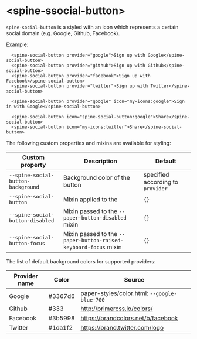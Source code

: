 # \<spine-ssocial-button\>

`spine-social-button` is a [<paper-button>](https://www.webcomponents.org/element/PolymerElements/paper-button)
styled with an icon which represents a certain social domain (e.g. Google, Github, Facebook).

Example:
```
  <spine-social-button provider="google">Sign up with Google</spine-social-button>
  <spine-social-button provider="github">Sign up with Github</spine-social-button>
  <spine-social-button provider="facebook">Sign up with Facebook</spine-social-button>
  <spine-social-button provider="twitter">Sign up with Twitter</spine-social-button>

  <spine-social-button provider="google" icon="my-icons:google">Sign in with Google</spine-social-button>

  <spine-social-button icon="spine-social-button:google">Share</spine-social-button>
  <spine-social-button icon="my-icons:twitter">Share</spine-social-button>
```

The following custom properties and mixins are available for styling:

Custom property | Description | Default
----------------|-------------|----------
`--spine-social-button-background` | Background color of the button | specified according to `provider`
`--spine-social-button` | Mixin applied to the <paper-button> | `{}`
`--spine-social-button-disabled` | Mixin passed to the `--paper-button-disabled` mixin| `{}`
`--spine-social-button-focus` | Mixin passed to the `--paper-button-raised-keyboard-focus` mixin | `{}`

The list of default background colors for supported providers:

Provider name | Color   | Source
--------------|---------|---------
Google        | #3367d6 | paper-styles/color.html: `--google-blue-700`
Github        | #333    | http://primercss.io/colors/
Facebook      | #3b5998 | https://brandcolors.net/b/facebook
Twitter       | #1da1f2 | https://brand.twitter.com/logo
